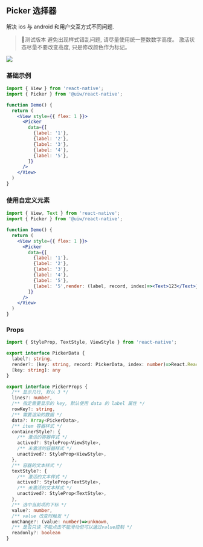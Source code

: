 Picker 选择器
---

解决 ios 与 android 和用户交互方式不同问题.
> 🚧测试版本
> 避免出现样式错乱问题, 请尽量使用统一整数数字高度。 
> 激活状态尽量不要改变高度, 只是修改颜色作为标记。
<!--rehype:style=border-left: 8px solid #ffe564;background-color: #ffe56440;padding: 12px 16px;-->

![](https://user-images.githubusercontent.com/66067296/139409471-846bdddb-99cc-4b2d-b2da-278da81b0c22.gif)<!--rehype:style=zoom: 33%;float: right; margin-left: 15px;-->

### 基础示例
 
```jsx
import { View } from 'react-native';
import { Picker } from '@uiw/react-native';

function Demo() {
  return (
    <View style={{ flex: 1 }}>
      <Picker 
        data={[
          {label: '1'},
          {label: '2'},
          {label: '3'},
          {label: '4'},
          {label: '5'},
        ]}
      />
    </View>
  )
}
```

### 使用自定义元素

```jsx
import { View, Text } from 'react-native';
import { Picker } from '@uiw/react-native';

function Demo() {
  return (
    <View style={{ flex: 1 }}>
      <Picker 
        data={[
          {label: '1'},
          {label: '2'},
          {label: '3'},
          {label: '4'},
          {label: '5'},
          {label: '5',render: (label, record, index)=><Text>123</Text>},
        ]}
      />
    </View>
  )
}
```



### Props

```ts
import { StyleProp, TextStyle, ViewStyle } from 'react-native';

export interface PickerData {
  label?: string,
  render?: (key: string, record: PickerData, index: number)=>React.ReactNode,
  [key: string]: any
}

export interface PickerProps {
  /** 显示几行, 默认 3 */
  lines?: number,
  /** 指定需要显示的 key, 默认使用 data 的 label 属性 */
  rowKey?: string,
  /** 需要渲染的数据 */
  data?: Array<PickerData>,
  /** item 容器样式 */
  containerStyle?: {
    /** 激活的容器样式 */
    actived?: StyleProp<ViewStyle>,
    /** 未激活的容器样式 */
    unactived?: StyleProp<ViewStyle>,
  },
  /** 容器的文本样式 */
  textStyle?: {
    /** 激活的文本样式 */
    actived?: StyleProp<TextStyle>,
    /** 未激活的文本样式 */
    unactived?: StyleProp<TextStyle>,
  },
  /** 选中当前项的下标 */
  value?: number,
  /** value 改变时触发 */
  onChange?: (value: number)=>unknown,
  /** 是否只读 不能点击不能滑动但可以通过value控制 */
  readonly?: boolean
}
```
